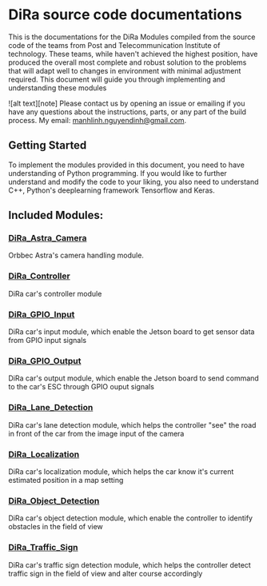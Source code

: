 # DiRa source code documentations

This is the documentations for the DiRa Modules compiled from the source code of the teams from Post and Telecommunication Institute of technology. These teams, while haven't achieved the highest position, have produced the overall most complete and robust solution to the problems that will adapt well to changes in environment with minimal adjustment required. This document will guide you through implementing and understanding these modules


![alt text][note] Please contact us by opening an issue or emailing if you have any questions about the instructions, parts, or any part of the build process. My email: manhlinh.nguyendinh@gmail.com.

## Getting Started

To implement the modules provided in this document, you need to have understanding of Python programming. If you would like to further understand and modify the code to your liking, you also need to understand C++, Python's deeplearning framework Tensorflow and Keras. 

## Included Modules:

### [DiRa_Astra_Camera](https://github.com/fpt-corp/DiRa/tree/master/DiRa_Software/Jetson_TX2/Software/DiRa_Astra_Camera)

Orbbec Astra's camera handling module.

### [DiRa_Controller](https://github.com/fpt-corp/DiRa/tree/master/DiRa_Software/Jetson_TX2/Software/DiRa_Controller)

DiRa car's controller module

### [DiRa_GPIO_Input](https://github.com/fpt-corp/DiRa/tree/master/DiRa_Software/Jetson_TX2/Software/DiRa_FPIO_Input)

DiRa car's input module, which enable the Jetson board to get sensor data from GPIO input signals 

### [DiRa_GPIO_Output](https://github.com/fpt-corp/DiRa/tree/master/DiRa_Software/Jetson_TX2/Software/DiRa_GPIO_Ouput)

DiRa car's output module, which enable the Jetson board to send command to the car's ESC through GPIO ouput signals

### [DiRa_Lane_Detection](https://github.com/fpt-corp/DiRa/tree/master/DiRa_Software/Jetson_TX2/Software/DiRa_Lane_Detection)

DiRa car's lane detection module, which helps the controller "see" the road in front of the car from the image input of the camera

### [DiRa_Localization](https://github.com/fpt-corp/DiRa/tree/master/DiRa_Software/Jetson_TX2/Software/DiRa_Localization)

DiRa car's localization module, which helps the car know it's current estimated position in a map setting

### [DiRa_Object_Detection](https://github.com/fpt-corp/DiRa/tree/master/DiRa_Software/Jetson_TX2/Software/DiRa_Object_Detection)

DiRa car's object detection module, which enable the controller to identify obstacles in the field of view

### [DiRa_Traffic_Sign](https://github.com/fpt-corp/DiRa/tree/master/DiRa_Software/Jetson_TX2/Software/DiRa_Traffic_Sign)

DiRa car's traffic sign detection module, which helps the controller detect traffic sign in the field of view and alter course accordingly



